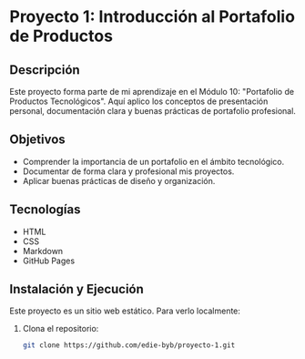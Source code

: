# Proyecto 1: Introducción al Portafolio de Productos

## Descripción
Este proyecto forma parte de mi aprendizaje en el Módulo 10: "Portafolio de Productos Tecnológicos". Aquí aplico los conceptos de presentación personal, documentación clara y buenas prácticas de portafolio profesional.

## Objetivos
- Comprender la importancia de un portafolio en el ámbito tecnológico.
- Documentar de forma clara y profesional mis proyectos.
- Aplicar buenas prácticas de diseño y organización.

## Tecnologías
- HTML
- CSS
- Markdown
- GitHub Pages

## Instalación y Ejecución
Este proyecto es un sitio web estático. Para verlo localmente:
1. Clona el repositorio:
   ```bash
   git clone https://github.com/edie-byb/proyecto-1.git
